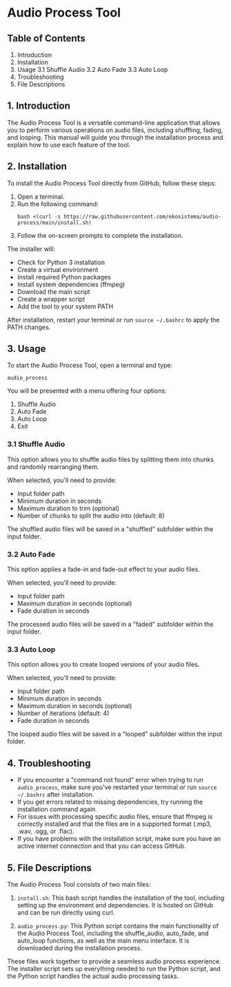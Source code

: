 # Audio Process Tool

## Table of Contents
1. Introduction
2. Installation
3. Usage
   3.1 Shuffle Audio
   3.2 Auto Fade
   3.3 Auto Loop
4. Troubleshooting
5. File Descriptions

## 1. Introduction

The Audio Process Tool is a versatile command-line application that allows you to perform various operations on audio files, including shuffling, fading, and looping. This manual will guide you through the installation process and explain how to use each feature of the tool.

## 2. Installation

To install the Audio Process Tool directly from GitHub, follow these steps:

1. Open a terminal.
2. Run the following command:
   ```
   bash <(curl -s https://raw.githubusercontent.com/ekosistema/audio-process/main/install.sh)
   ```
3. Follow the on-screen prompts to complete the installation.

The installer will:
- Check for Python 3 installation
- Create a virtual environment
- Install required Python packages
- Install system dependencies (ffmpeg)
- Download the main script
- Create a wrapper script
- Add the tool to your system PATH

After installation, restart your terminal or run `source ~/.bashrc` to apply the PATH changes.

## 3. Usage

To start the Audio Process Tool, open a terminal and type:

```
audio_process
```

You will be presented with a menu offering four options:

1. Shuffle Audio
2. Auto Fade
3. Auto Loop
4. Exit

### 3.1 Shuffle Audio

This option allows you to shuffle audio files by splitting them into chunks and randomly rearranging them.

When selected, you'll need to provide:
- Input folder path
- Minimum duration in seconds
- Maximum duration to trim (optional)
- Number of chunks to split the audio into (default: 8)

The shuffled audio files will be saved in a "shuffled" subfolder within the input folder.

### 3.2 Auto Fade

This option applies a fade-in and fade-out effect to your audio files.

When selected, you'll need to provide:
- Input folder path
- Maximum duration in seconds (optional)
- Fade duration in seconds

The processed audio files will be saved in a "faded" subfolder within the input folder.

### 3.3 Auto Loop

This option allows you to create looped versions of your audio files.

When selected, you'll need to provide:
- Input folder path
- Minimum duration in seconds
- Maximum duration in seconds (optional)
- Number of iterations (default: 4)
- Fade duration in seconds

The looped audio files will be saved in a "looped" subfolder within the input folder.

## 4. Troubleshooting

- If you encounter a "command not found" error when trying to run `audio_process`, make sure you've restarted your terminal or run `source ~/.bashrc` after installation.
- If you get errors related to missing dependencies, try running the installation command again.
- For issues with processing specific audio files, ensure that ffmpeg is correctly installed and that the files are in a supported format (.mp3, .wav, .ogg, or .flac).
- If you have problems with the installation script, make sure you have an active internet connection and that you can access GitHub.

## 5. File Descriptions

The Audio Process Tool consists of two main files:

1. `install.sh`: This bash script handles the installation of the tool, including setting up the environment and dependencies. It is hosted on GitHub and can be run directly using curl.

2. `audio_process.py`: This Python script contains the main functionality of the Audio Process Tool, including the shuffle_audio, auto_fade, and auto_loop functions, as well as the main menu interface. It is downloaded during the installation process.

These files work together to provide a seamless audio process experience. The installer script sets up everything needed to run the Python script, and the Python script handles the actual audio processing tasks.
